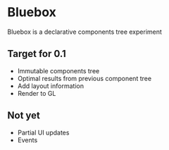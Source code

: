 Bluebox
===
Bluebox is a declarative components tree experiment

Target for 0.1
---
- Immutable components tree
- Optimal results from previous component tree
- Add layout information
- Render to GL

Not yet
---
- Partial UI updates
- Events